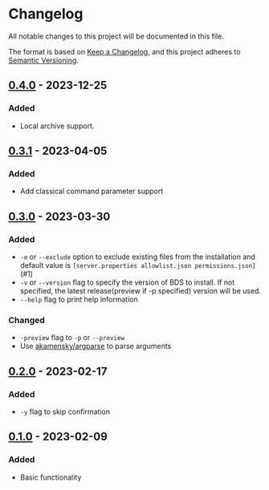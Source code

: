 # Changelog

All notable changes to this project will be documented in this file.

The format is based on [Keep a Changelog](https://keepachangelog.com/en/1.0.0/),
and this project adheres to [Semantic Versioning](https://semver.org/spec/v2.0.0.html).

## [0.4.0] - 2023-12-25

### Added

- Local archive support.

## [0.3.1] - 2023-04-05

### Added

- Add classical command parameter support

## [0.3.0] - 2023-03-30

### Added

- `-e` or `--exclude` option to exclude existing files from the installation and default value is `[server.properties allowlist.json permissions.json]` (#1)
- `-v` or `--version` flag to specify the version of BDS to install. If not specified, the latest release(preview if -p specified) version will be used.
- `--help` flag to print help information

### Changed

- `-preview` flag to `-p` or `--preview`
- Use [akamensky/argparse](https://github.com/akamensky/argparse) to parse arguments

## [0.2.0] - 2023-02-17

### Added

- `-y` flag to skip confirmation

## [0.1.0] - 2023-02-09

### Added

- Basic functionality

[0.4.0]: https://github.com/LiteLDev/bdsdown/compare/v0.3.1...v0.4.0
[0.3.1]: https://github.com/LiteLDev/bdsdown/compare/v0.3.0...v0.3.1
[0.3.0]: https://github.com/LiteLDev/bdsdown/compare/v0.2.0...v0.3.0
[0.2.0]: https://github.com/LiteLDev/bdsdown/compare/v0.1.0...v0.2.0
[0.1.0]: https://github.com/LiteLDev/bdsdown/releases/tag/v0.1.0

